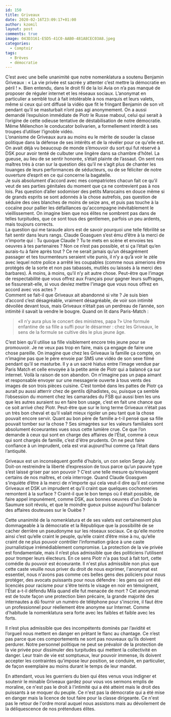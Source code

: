 ```yaml
---
id: 150
title: Griveaux
date: 2020-02-16T23:09:17+01:00
author: kzomil
layout: post
comments: true
image: 043D3161-E5D5-41C0-AAB0-481A8CEC03A8.jpeg
categories:
  - Comptoir
tags:
  - Brèves
  - démocratie
---
```


C’est avec une belle unanimité que notre nomenklatura a soutenu Benjamin Griveaux : « La vie privée est sacrée y attenter c’est mettre la démocratie en péril ! ». Bien entendu, dans le droit fil de la loi Avia on n’a pas manqué de proposer de réguler internet et les réseaux sociaux. L’anonymat en particulier a semblé tout à fait intolérable à nos marquis et leurs valets, même si ceux qui ont diffusé la vidéo que fit le fringant Benjamin de son vit pendant qu’il se masturbait n’ont pas agi anonymement.
On a aussi demandé l’expulsion immédiate de Piotr le Russe maboul, celui qui serait à l’origine de cette odieuse tentative de déstabilisation de notre démocratie. Même Mélenchon le conducator bolivarien, a formellement interdit à ses troupes d’utiliser l’ignoble vidéo.   
L’onanisme de Griveaux aura au moins eu le mérite de souder la classe politique dans la défense de ses intérêts et de la révéler pour ce qu'elle est. On avait déjà vu beaucoup de monde s’émouvoir du sort qui fut réservé à DSK pour avoir tenté de culbuter une lingère dans sa chambre d’hôtel. La gueuse, au lieu de se sentir honorée, s’était plainte de l’assaut. On sent nos maîtres très à cran sur la question dès qu’il ne s’agit plus de chanter les louanges de leurs performances de séducteurs, ou de se féliciter de notre ouverture d’esprit en ce qui concerne la bagatelle.   
Je suis absolument d’accord avec mes compatriotes chacun fait ce qu’il veut de ses parties génitales du moment que ça ne contrevient pas à nos lois. Pas question d’aller sodomiser des petits Marocains en douce même si de grands esprits se sont adonnés à la chose autrefois, pas question de séduire des oies blanches de moins de seize ans, et puis pas touche à la cocaïne pour pallier les défaillances qu'accompagne inévitablement le vieillissement. On imagine bien que nos élites ne sombrent pas dans de telles turpitudes, que ce sont tous des gentlemen, parfois un peu ardents, mais toujours corrects.   
La question qui me taraude alors est de savoir pourquoi une telle fébrilité se fait sentir dans leurs rangs. Claude Goasguen s’est ému d’être à la merci de n’importe qui : Tu quoque Claude ? Tu te mets en scène et envoies tes oeuvres à tes partenaires ? Non ce n’est pas possible, et si ça l’était qu’en aurais-tu à faire après tout ? Ce ne serait jamais qu’un désagrément passager et tes tourmenteurs seraient vite punis, il n’y a qu’à voir le zèle avec lequel notre police a arrêté les coupables (comme nous aimerions être protégés de la sorte et non pas tabassés, mutilés ou laissés à la merci des barbares). À moins, à moins, qu’il n’y ait autre chose. Peut-être que l’image de respectabilité que vous offrez aux Français pour gagner leurs suffrages, se fissurerait-elle, si vous deviez mettre l'image que vous nous offrez en accord avec vos actes ?    
Comment se fait-il que Griveaux ait abandonné si vite ? Je suis bien d’accord c’est désagréable, vraiment désagréable, de voir son intimité dévoilée devant tous, mais Griveaux n’était pas un perdreau de l’année, son intimité il savait la vendre le bougre. Quand on lit dans Paris-Match : 
> «Il n’y aura plus le concert des ministres, papa ?» Une formule enfantine de sa fille a suffi pour le désarmer : chez les Griveaux, le sens de la formule se cultive dès le plus jeune âge.    

C’est bien qu’il utilise sa fille visiblement encore très jeune pour se promouvoir. Je ne veux pas trop en faire, mais ça engage de faire une chose pareille. On imagine que chez les Griveaux la famille ça compte, on n’imagine pas que le père envoie par SMS une vidéo de son sexe filmé pendant qu’il se masturbe. Il y a un sacré hiatus entre l’image vendue par Paris Match et celle envoyée à la petite amie de Piotr qui a balancé ça sur internet. Voilà la raison de son abandon. On n’imagine pas un papa aimant et responsable envoyer   sur une messagerie ouverte à tous vents des images de son trois pièces cuisine. C’est tombé dans les pattes de Piotr ça aurait pu aussi atterrir chez de gentils djihadistes, ou, puisque ça semble l’obsession du moment chez les camarades du FSB qui aussi bien les uns que les autres auraient su en faire bon usage, c’est en fait une chance que ce soit arrivé chez Piotr. Peut-être que sur le long terme Griveaux n’était pas un très bon cheval et qu’il valait mieux rigoler un peu tant que la chose pouvait encore servir. Quant au bon père de famille a-t-il pensé que sa fille pouvait tomber sur la chose ? Ses simagrées sur les valeurs familiales sont absolument écoeurantes vues sous cette lumière crue. Ce que l’on demande à ceux qui sont en charge des affaires de l’État, comme à ceux qui sont chargés de famille, c’est d'être prudents. On ne peut faire confiance à un imprudent, cela est vrai aujourd’hui comme ça l’était dans l’antiquité.   

Griveaux est un inconséquent gonflé d’hubris, un con selon Serge July. Doit-on restreindre la liberté d’expression de tous parce qu’un pauvre type s’est laissé griser par son pouvoir ? C’est une telle mesure qu’envisagent certains de nos maîtres, et cela interroge. Quand Claude Goasguen s’inquiète d’être à la merci de n’importe qui cela veut-il dire qu’il est comme Griveaux et DSK un imprudent et qu’il craint que quelques cochonneries remontent à la surface ? Craint-il que le bon temps où il était possible, de faire appel impunément, comme DSK, aux bonnes oeuvres d’un Dodo la Saumure soit révolu, et que le moindre gueux puisse aujourd’hui balancer des affaires douteuses sur le Ouèbe ?   
 
Cette unanimité de la nomenklatura et de ses valets est certainement plus dommageable à la démocratie et la République que la possibilité de se cacher derrière un pseudonyme sur les réseaux sociaux. Ce qu'elle montre ainsi  c’est qu’elle craint le peuple, qu’elle craint d’être mise à nu, qu’elle craint de ne plus pouvoir contrôler l’information grâce à une caste journalistique irrémédiablement compromise.
La protection de la vie privée est fondamentale, mais il n’est plus admissible que des politiciens l’utilisent pour tromper leurs électeurs. En ce sens Piotr n'a pas tout à fait tort, cette comédie du pouvoir est écoeurante. Il n'est plus admissible non plus que cette caste veuille nous priver du droit de nous exprimer, l'anonymat est essentiel, nous n'avons pas comme ces belles gens des policiers pour nous protéger, des avocats puissants pour nous défendre : les gens qui ont été licenciés pour racisme pour s'être teints le visage en noir en témoignent, l'État a-t-il défendu Mila quand elle fut menacée de mort ? Cet anonymat est de toute façon une protection bien précaire, la grande majorité des internautes a dû fournir un numéro de téléphone pour s'inscrire, il faut être un professionnel pour réellement être anonyme sur Internet. Comme d'habitude la nomenklatura sera forte avec les faibles et faible avec les forts.

Il n’est plus admissible que des incompétents dominés par l’avidité et l’orgueil nous mettent en danger en prêtant le flanc au chantage. Ce n’est pas parce que ces comportements ne sont pas nouveaux qu’ils doivent perdurer. Notre personnel politique ne peut se prévaloir de la protection de la vie privée pour dissimuler des turpitudes qui mettent la collectivité en danger. Leur train de vie est somptueux, leur pouvoir immense, ils doivent accepter les contraintes qu’impose leur position, se conduire, en particulier, de façon exemplaire au moins durant le temps de leur mandat. 

En attendant, vous les guerriers du bien qui êtes venus vous indigner et soutenir le minable Griveaux gardez pour vous vos sermons emplis de moraline, ce n'est pas le droit à l'intimité qui a été atteint mais le droit des puissants à se moquer du peuple. Ce n'est pas la démocratie qui a été mise en danger mais la licence de tout faire pour la classe dirigeante. Ce n'est pas le retour de l'ordre moral auquel nous assistons mais au dévoilement de la déliquescence de nos prétendues élites.

